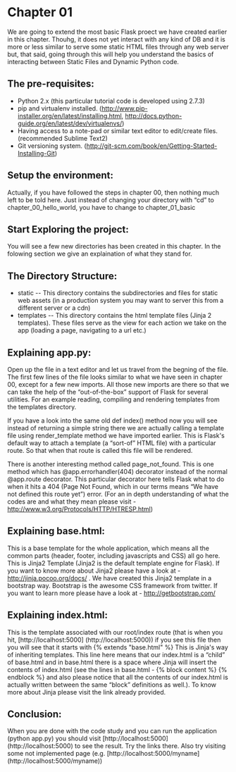 Chapter 01
==========

We are going to extend the most basic Flask proect we have created earlier in this chapter. Thouhg, it does not yet interact with any kind of DB and it is more or less similar to serve some static HTML files through any web server but, that said, going through this will help you understand the basics of interacting between Static Files and Dynamic Python code.

The pre-requisites:
------------------- 
* Python 2.x (this particular tutorial code is developed using 2.7.3)
* pip and virtualenv installed. (http://www.pip-installer.org/en/latest/installing.html, http://docs.python-guide.org/en/latest/dev/virtualenvs/)
* Having access to a note-pad or similar text editor to edit/create files.(recommended Sublime Text2)
* Git versioning system. (http://git-scm.com/book/en/Getting-Started-Installing-Git)

Setup the environment:
---------------------
Actually, if you have followed the steps in chapter 00, then nothing much left to be told here. Just instead of changing your directory with “cd” to chapter_00_hello_world, you have to change to chapter_01_basic

Start Exploring the project:
---------------------------
You will see a few new directories has been created in this chapter. In the folowing section we give an explaination of what they stand for.

The Directory Structure:
-----------------------
* static -- This directory contains the subdirectories and files for static web assets (in a production system you may want to server this from a different server or a cdn)
* templates -- This directory contains the html template files (Jinja 2 templates). These files serve as the view for each action we take on the app (loading a page, navigating to a url etc.)


Explaining app.py:
-----------------
Open up the file in a text editor and let us travel from the begning of the file.
The first few lines of the file looks similar to what we have seen in chapter 00, except for a few new imports. All those new imports are there so that we can take the help of the “out-of-the-box” support of Flask for several utilities. For an example reading, compiling and rendering templates from the templates directory. 

If you have a look into the same old def index() method now you will see instead of returning a simple string there we are actually calling a template file using render_template method we have imported earlier. This is Flask's default way to attach a template (a “sort-of” HTML file) with a particular route. So that when that route is called this file will be rendered. 

There is another interesting method called page_not_found. This is one method which has @app.errorhandler(404) decorator instead of the normal @app.route decorator. This particular decorator here tells Flask what to do when it hits a 404 (Page Not Found, which in our terms means “We have not defined this route yet”) error. (For an in depth understanding of what the codes are and what they mean please visit - http://www.w3.org/Protocols/HTTP/HTRESP.html) 


Explaining base.html:
--------------------
This is a base template for the whole application, which means all the common parts (header, footer, including javascripts and CSS) all go here. This is Jinja2 Template (Jinja2 is the default template engine for Flask). If you want to know more about Jinja2 please have a look at - http://jinja.pocoo.org/docs/ .  We have created this Jinja2 template in a bootstrap way. Bootstrap is  the awesome CSS framework from twitter. If you want to learn more please have a look at - http://getbootstrap.com/ 


Explaining index.html:
---------------------
This is the template associated with our root/index route (that is when you hit, [http://localhost:5000] (http://localhost:5000)) if you see this file then you will see that it starts with {% extends "base.html" %} This is Jinja's way of inheriting templates. This line here means that our index.html is a “child” of base.html and in base.html there is a space where Jinja will insert the contents of index.html (see the lines in base.html - {% block content %} {% endblock %} and also please notice that all the contents of our index.html is actually written between the same “block” definitions as well.). To know more about Jinja please visit the link already provided. 


Conclusion:
----------
When you are done with the code study and you can run the application (python app.py) you should visit [http://localhost:5000] (http://localhost:5000) to see the result. Try the links there. Also try visiting some not implemented page (e.g. [http://localhost:5000/myname] (http://localhost:5000/myname)) 